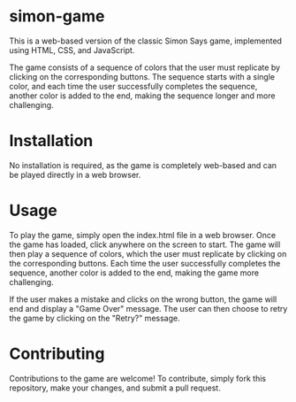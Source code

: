 # simon-game

This is a web-based version of the classic Simon Says game, implemented using HTML, CSS, and JavaScript.

The game consists of a sequence of colors that the user must replicate by clicking on the corresponding buttons. The sequence starts with a single color, and each time the user successfully completes the sequence, another color is added to the end, making the sequence longer and more challenging.

# Installation
No installation is required, as the game is completely web-based and can be played directly in a web browser.

# Usage
To play the game, simply open the index.html file in a web browser. Once the game has loaded, click anywhere on the screen to start. The game will then play a sequence of colors, which the user must replicate by clicking on the corresponding buttons. Each time the user successfully completes the sequence, another color is added to the end, making the game more challenging.

If the user makes a mistake and clicks on the wrong button, the game will end and display a "Game Over" message. The user can then choose to retry the game by clicking on the "Retry?" message.

# Contributing
Contributions to the game are welcome! To contribute, simply fork this repository, make your changes, and submit a pull request.
